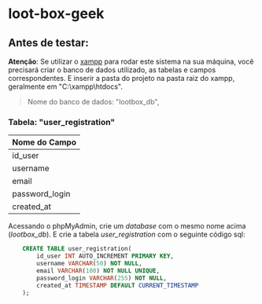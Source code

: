 # loot-box-geek

## Antes de testar:

**Atenção**: Se utilizar o <u>xampp</u> para rodar este sistema na sua máquina, você precisará criar o banco de dados utilizado, as tabelas e campos correspondentes. E inserir a pasta do projeto na pasta raiz do xampp, geralmente em "C:\xampp\htdocs\".

> Nome do banco de dados: "lootbox_db",

### Tabela: "user_registration"

|  Nome do Campo  | 
|  -------------  |
| id_user         |
| username        |
| email           |
| password_login  |
| created_at      |

Acessando o phpMyAdmin, crie um *database* com o mesmo nome acima (*lootbox_db*). E crie a tabela *user_registration* com o seguinte código sql:

```sql
    CREATE TABLE user_registration(
        id_user INT AUTO_INCREMENT PRIMARY KEY,
        username VARCHAR(50) NOT NULL,
        email VARCHAR(100) NOT NULL UNIQUE,
        password_login VARCHAR(255) NOT NULL,
        created_at TIMESTAMP DEFAULT CURRENT_TIMESTAMP
    );
```



